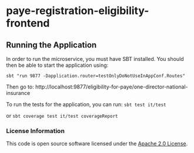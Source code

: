 # paye-registration-eligibility-frontend

## Running the Application

In order to run the microservice, you must have SBT installed. You should then be able to start the application using:

```sbt "run 9877 -Dapplication.router=testOnlyDoNotUseInAppConf.Routes"```

Then go to: http://localhost:9877/eligibility-for-paye/one-director-national-insurance

To run the tests for the application, you can run: ```sbt test it/test```

or ```sbt coverage test it/test coverageReport```

### License Information

This code is open source software licensed under
the [Apache 2.0 License]("http://www.apache.org/licenses/LICENSE-2.0.html").
